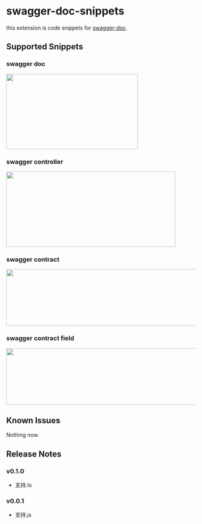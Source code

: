 # swagger-doc-snippets

this extension is code snippets for [swagger-doc](https://github.com/Ysj291823/egg-swagger-doc#readme).

## Supported Snippets

### swagger doc

<img src='https://i.loli.net/2019/06/21/5d0c9499dfc4383797.gif' style='height: 200px; width: 350px;'/>

### swagger controller

<img src='https://i.loli.net/2019/06/21/5d0c94d67231527662.gif' style='height: 200px; width: 450px;'/>

### swagger contract

<img src='https://i.loli.net/2019/06/21/5d0c94d67500983658.gif' style='height: 150px; width: 600px;'/>

### swagger contract field

<img src='https://i.loli.net/2019/06/21/5d0c95e14ebb865127.gif' style='height: 150px; width: 700px;'/>

## Known Issues

Nothing now.

## Release Notes

### v0.1.0

- 支持.ts

### v0.0.1

- 支持.js
